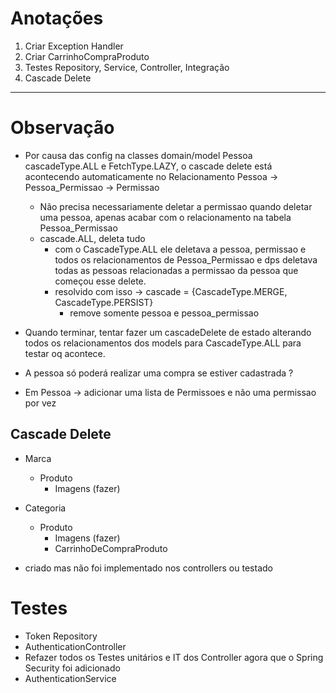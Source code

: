 # Anotações


1. Criar Exception Handler
2. Criar CarrinhoCompraProduto
3. Testes Repository, Service, Controller, Integração 
4. Cascade Delete

-------------------

# Observação

- Por causa das config na classes domain/model Pessoa cascadeType.ALL e FetchType.LAZY, o cascade delete está acontecendo automaticamente no Relacionamento Pessoa -> Pessoa_Permissao -> Permissao
  - Não precisa necessariamente deletar a permissao quando deletar uma pessoa, apenas acabar com o relacionamento na tabela Pessoa_Permissao
  - cascade.ALL, deleta tudo
    - com o CascadeType.ALL ele deletava a pessoa, permissao e todos os relacionamentos de Pessoa_Permissao e dps deletava todas as pessoas relacionadas a permissao da pessoa que começou esse delete.
    - resolvido com isso -> cascade = {CascadeType.MERGE, CascadeType.PERSIST}
      - remove somente pessoa e pessoa_permissao

- Quando terminar, tentar fazer um cascadeDelete de estado alterando todos os relacionamentos dos models para CascadeType.ALL para testar oq acontece.
 
- A pessoa só poderá realizar uma compra se estiver cadastrada ?
- Em Pessoa -> adicionar uma lista de Permissoes e não uma permissao por vez


## Cascade Delete

- Marca
  - Produto
    - Imagens (fazer) 

- Categoria
  - Produto
    - Imagens (fazer)
    - CarrinhoDeCompraProduto


- criado mas não foi implementado nos controllers ou testado

# Testes

- Token Repository
- AuthenticationController
- Refazer todos os Testes unitários e IT dos Controller agora que o Spring Security foi adicionado
- AuthenticationService

